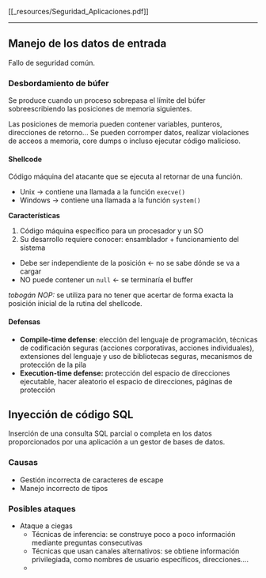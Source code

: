[[_resources/Seguridad_Aplicaciones.pdf]]

---
## Manejo de los datos de entrada
Fallo de seguridad común.
### Desbordamiento de búfer
Se produce cuando un proceso sobrepasa el límite del búfer sobreescribiendo las posiciones de memoria siguientes.

Las posiciones de memoria pueden contener variables, punteros, direcciones de retorno...
Se pueden corromper datos, realizar violaciones de acceos a memoria, core dumps o incluso ejecutar código malicioso.

#### Shellcode
Código máquina del atacante que se ejecuta al retornar de una función.

- Unix → contiene una llamada a la función `execve()`
- Windows → contiene una llamada a la función `system()`

**Características**
1. Código máquina específico para un procesador y un SO
2. Su desarrollo requiere conocer: ensamblador + funcionamiento del sistema

- Debe ser independiente de la posición ← no se sabe dónde se va a cargar
- NO puede contener un `null` ← se terminaría el buffer

*tobogán NOP:* se utiliza para no tener que acertar de forma exacta la posición inicial de la rutina del shellcode.

#### Defensas
- **Compile-time defense**: elección del lenguaje de programación, técnicas de codificación seguras (acciones corporativas, acciones individuales), extensiones del lenguaje y uso de bibliotecas seguras, mecanismos de protección de la pila
- **Execution-time defense:** protección del espacio de direcciones ejecutable, hacer aleatorio el espacio de direcciones, páginas de protección

## Inyección de código SQL
Inserción de una consulta SQL parcial o completa en los datos proporcionados por una aplicación a un gestor de bases de datos.

### Causas
- Gestión incorrecta de caracteres de escape
- Manejo incorrecto de tipos


### Posibles ataques
- Ataque a ciegas
	- Técnicas de inferencia: se construye poco a poco información mediante preguntas consecutivas
	- Técnicas que usan canales alternativos: se obtiene información privilegiada, como nombres de usuario específicos, direcciones....
	- 